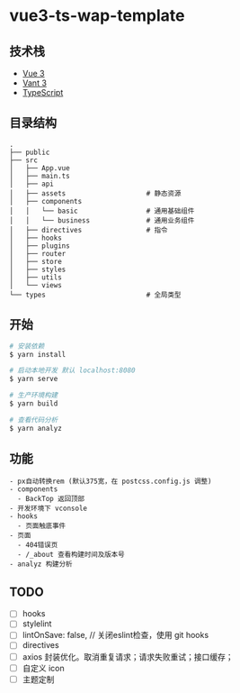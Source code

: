 # vue3-ts-wap-template

## 技术栈
* [Vue 3](https://cn.vuejs.org/)
* [Vant 3](https://vant-contrib.gitee.io/vant/#/zh-CN/home)
* [TypeScript](https://www.typescriptlang.org/)

## 目录结构
```
.
├── public
├── src
│   ├── App.vue
│   ├── main.ts
│   ├── api
│   ├── assets                    # 静态资源
│   ├── components
│   │   └── basic                 # 通用基础组件
│   │   └── business              # 通用业务组件
│   ├── directives                # 指令
│   ├── hooks
│   ├── plugins
│   ├── router
│   ├── store
│   ├── styles
│   ├── utils
│   └── views
└── types                         # 全局类型
```

## 开始

```bash
# 安装依赖
$ yarn install

# 启动本地开发 默认 localhost:8080
$ yarn serve

# 生产环境构建
$ yarn build

# 查看代码分析
$ yarn analyz
```

## 功能
```
- px自动转换rem (默认375宽，在 postcss.config.js 调整)
- components
  - BackTop 返回顶部
- 开发环境下 vconsole
- hooks
  - 页面触底事件
- 页面
  - 404错误页
  - /_about 查看构建时间及版本号
- analyz 构建分析
```

## TODO
- [ ] hooks
- [ ] stylelint
- [ ] lintOnSave: false, // 关闭eslint检查，使用 git hooks
- [ ] directives
- [ ] axios 封装优化。取消重复请求；请求失败重试；接口缓存；
- [ ] 自定义 icon
- [ ] 主题定制